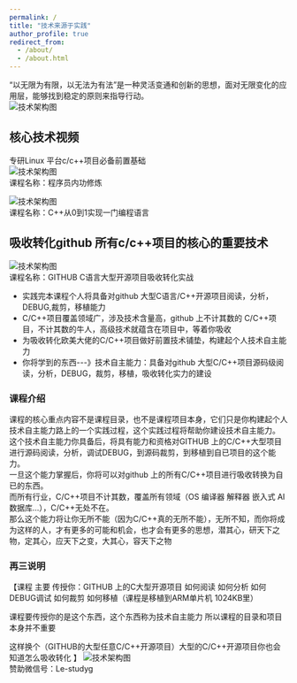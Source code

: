```yaml
---
permalink: /
title: "技术来源于实践"
author_profile: true
redirect_from: 
  - /about/
  - /about.html
---
```


“以无限为有限，以无法为有法”是一种灵活变通和创新的思想，面对无限变化的应用层，能够找到稳定的原则来指导行动。  
![技术架构图](https://beifengisnil.github.io/images/base.png)    
## 核心技术视频    
专研Linux 平台c/c++项目必备前置基础  
![技术架构图](https://beifengisnil.github.io/images/ng.png)        
课程名称：程序员内功修炼    
 
![技术架构图](https://beifengisnil.github.io/images/lang.png)          
课程名称：C++从0到1实现一门编程语言    

## 吸收转化github 所有c/c++项目的核心的重要技术   
![技术架构图](https://beifengisnil.github.io/images/arm.png)         
课程名称：GITHUB C语言大型开源项目吸收转化实战    

- 实践完本课程个人将具备对github 大型C语言/C++开源项目阅读，分析，DEBUG,裁剪，移植能力
- C/C++项目覆盖领域广，涉及技术含量高，github 上不计其数的 C/C++项目，不计其数的牛人，高级技术就蕴含在项目中，等着你吸收   
- 为吸收转化欧美大佬的C/C++项目做好前置技术铺垫，构建起个人技术自主能力
- 你将学到的东西---》技术自主能力：具备对github 大型C/C++项目源码级阅读，分析，DEBUG，裁剪，移植，吸收转化实力的建设
  
### 课程介绍   
课程的核心重点内容不是课程目录，也不是课程项目本身，它们只是你构建起个人技术自主能力路上的一个实践过程，这个实践过程将帮助你建设技术自主能力。   
这个技术自主能力你具备后，将具有能力和资格对GITHUB 上的C/C++大型项目进行源码阅读，分析，调试DEBUG，到源码裁剪，到移植到自已项目的这个能力。    
一旦这个能力掌握后，你将可以对github 上的所有C/C++项目进行吸收转换为自已的东西。   
而所有行业，C/C++项目不计其数，覆盖所有领域（OS 编译器  解释器 嵌入式 AI 数据库...），C/C++无处不在。    
那么这个能力将让你无所不能（因为C/C++真的无所不能），无所不知，而你将成为这样的人，才有更多的可能和机会，也才会有更多的思想，潜其心，研天下之物，定其心，应天下之变，大其心，容天下之物    

### 再三说明   
【课程  主要  传授你：GITHUB 上的C大型开源项目  如何阅读  如何分析  如何DEBUG调试 如何裁剪  如何移植（课程是移植到ARM单片机  1024KB里）

课程要传授你的是这个东西，这个东西称为技术自主能力
所以课程的目录和项目本身并不重要

这样换个（GITHUB的大型任意C/C++开源项目）大型的C/C++开源项目你也会知道怎么吸收转化   】
![技术架构图](https://beifengisnil.github.io/images/githubc.png)    
赞助微信号：Le-studyg    

  



